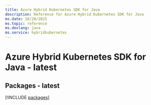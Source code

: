 ```yaml
---
title: Azure Hybrid Kubernetes SDK for Java
description: Reference for Azure Hybrid Kubernetes SDK for Java
ms.date: 10/20/2025
ms.topic: reference
ms.devlang: java
ms.service: hybridkubernetes
---
```

# Azure Hybrid Kubernetes SDK for Java - latest
## Packages - latest
[!INCLUDE [packages](hybrid-kubernetes-index.md)]